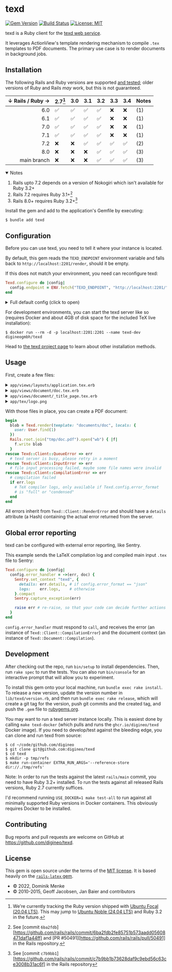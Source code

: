 # texd

[![Gem Version](https://badge.fury.io/rb/texd.svg)](https://badge.fury.io/rb/texd)
[![Build Status](https://github.com/digineo/texd-ruby/actions/workflows/main.yml/badge.svg)](https://github.com/digineo/texd-ruby/actions)
[![License: MIT](https://img.shields.io/badge/License-MIT-yellow.svg)](https://opensource.org/licenses/MIT)

texd is a Ruby client for the [texd web service](https://github.com/digineo/texd).

It leverages ActionView's template rendering mechanism to compile `.tex`
templates to PDF documents. The primary use case is to render documents
in background jobs.

## Installation

The following Rails and Ruby versions are supported
[and tested](https://github.com/digineo/texd-ruby/actions/workflows/main.yml?query=branch%3Amaster);
older versions of Ruby and Rails *may* work, but this is not guaranteed.

| ↓ Rails / Ruby → | 2.7[^1] | 3.0 | 3.1 | 3.2 | 3.3 | 3.4 | Notes   |
|-----------------:|:--------|:----|:----|:----|:----|:----|:--------|
| 6.0              | ✅      | ✅  | ✅  | ✅  | ❌  | ❌  | (1) |
| 6.1              | ✅      | ✅  | ✅  | ✅  | ❌  | ❌  | (1) |
| 7.0              | ✅      | ✅  | ✅  | ✅  | ❌  | ❌  | (1) |
| 7.1              | ✅      | ✅  | ✅  | ✅  | ❌  | ❌  | (1) |
| 7.2              | ❌      | ❌  | ✅  | ✅  | ✅  | ✅  | (2) |
| 8.0              | ❌      | ❌  | ❌  | ✅  | ✅  | ✅  | (3) |
| main branch      | ❌      | ❌  | ❌  | ✅  | ✅  | ✅  | (3) |

<details open><summary>Notes</summary>

1. Rails upto 7.2 depends on a version of Nokogiri which isn't available for Ruby 3.2+
2. Rails 7.2 requires Ruby 3.1+[^2]
3. Rails 8.0+ requires Ruby 3.2+[^3]

</details>

Install the gem and add to the application's Gemfile by executing:

    $ bundle add texd

[^1]: We're currently tracking the Ruby version shipped with [Ubuntu Focal (20.04 LTS)](https://packages.ubuntu.com/focal/ruby). This may jump to [Ubuntu Noble (24.04 LTS)](https://packages.ubuntu.com/noble/ruby) and Ruby 3.2 in the future.

[^2]: See [commit `6ba2fdb`][https://github.com/rails/rails/commit/6ba2fdb2fe85751b573aadd05608471daf1a44ff] and [PR #50491][https://github.com/rails/rails/pull/50491] in the Rails repository.

[^3]: See [commit `c7b9bb1`][https://github.com/rails/rails/commit/c7b9bb1b73628daf9c9ebd56c63ce3008b31ac6f] in the Rails repository

## Configuration

Before you can use texd, you need to tell it where your instance is located.

By default, this gem reads the `TEXD_ENDPOINT` environment variable and falls
back to `http://localhost:2201/render`, should it be empty.

If this does not match your environment, you need can reconfigure texd:

```rb
Texd.configure do |config|
  config.endpoint = ENV.fetch("TEXD_ENDPOINT", "http://localhost:2201/")
end
```

<details><summary>Full default config (click to open)</summary>

```rb
Texd.configure do |config|
  config.endpoint       = ENV.fetch("TEXD_ENDPOINT", "http://localhost:2201/")
  config.open_timeout   = ENV.fetch("TEXD_OPEN_TIMEOUT", 60)
  config.read_timeout   = ENV.fetch("TEXD_READ_TIMEOUT", 180)
  config.write_timeout  = ENV.fetch("TEXD_WRITE_TIMEOUT", 60)
  config.error_format   = ENV.fetch("TEXD_ERRORS", "full")
  config.error_handler  = ENV.fetch("TEXD_ERROR_HANDLER", "raise")
  config.tex_engine     = ENV["TEXD_ENGINE"]
  config.tex_image      = ENV["TEXD_IMAGE"]
  config.helpers        = []
  config.lookup_paths   = []
  config.lookup_paths   = [] # Rails.root.join("app/tex") is always prepended
  config.ref_cache_size = 128
end
```

</details>

For development environments, you can start the texd server like so (requires
Docker and about 4GB of disk space for the included TeX live installation):

```console
$ docker run --rm -d -p localhost:2201:2201 --name texd-dev digineogmbh/texd
```

Head to [the texd project page](https://github.com/digineo/texd#readme) to learn
about other installation methods.

## Usage

First, create a few files:

<details><summary><code>app/views/layouts/application.tex.erb</code></summary>

This is the default layout. Here, you should define a `\documentclass`
and use `yield`. In this example, we're using ERB (Erubi) to include
dynamic content into a `.tex` file.

```erb
\documentclass{article}
\usepackage{graphicx}
<%= content_for :preamble %>

\begin{document}
<%= yield %>
\end{document}
```

</details>
<details><summary><code>app/views/document/doc.tex.erb</code></summary>

In `document/doc.tex`, we're specifying some stuff for the preamble,
render a partial, and add content for the document:

```erb
<% content_for :preamble do %>
\usepackage{blindtext}

\title{Demo document}
\date{\today}
\author{<%= user.full_name %>}
<% end %>

<%= render partial: "document/title_page" %>

\Blinddocument
```

OK, that wasn't true. We're leveraging the `blindtext` package to add
content for us :)

The `user` variable is passed as local method to `Texd.render` (see below).

</details>
<details><summary><code>app/views/document/_title_page.tex.erb</code></summary>

This partial embeds an image and creates the title page.

```erb
\begin{center}
  \includegraphics[width=0.5\linewidth]{<%= texd_attach "logo.png" %>}
\end{center}

\titlepage
```

With `texd_attach`, we're referencing a file *outside* ActionView's lookup
paths, but in Texd's lookup paths (`RAILS_ROOT/app/tex` by default).

You can use this directory to store and deploy static assets.

Please be aware, that attachments will be renamed (`att00123.png`)
in the POST body, and `att00123.png` will be returned from `texd_attach`.
You can skip the renaming, if you want/need to:

```erb
% attaches RAILS_ROOT/app/tex/logo.png, and inserts "logo.png":
<%= texd_attach "logo.png", rename: false %>

% attaches RAILS_ROOT/app/tex/logo.png, and inserts "assets/logo.png":
<%= texd_attach "logo.png", rename: "assets/logo.png" %>

% attaches RAILS_ROOT/app/tex/common.tex, and inserts "att00042" (or similar):
<%= texd_attach "common.tex", without_extension: true %>
```

</details>
<details><summary><code>app/tex/logo.png</code></summary>

*(Imagine your logo here.)*

</details>

With those files in place, you can create a PDF document:

```rb
begin
  blob = Texd.render(template: "documents/doc", locals: {
    user: User.find(1)
  })
  Rails.root.join("tmp/doc.pdf").open("wb") { |f|
    f.write blob
  }
rescue Texd::Client::QueueError => err
  # texd server is busy, please retry in a moment
rescue Texd::Client::InputError => err
  # file input processing failed, maybe some file names were invalid
rescue Texd::Client::CompilationError => err
  # compilation failed
  if err.logs
    # TeX compiler logs, only available if Texd.config.error_format
    # is "full" or "condensed"
  end
end
```

All errors inherit from `Texd::Client::RenderError` and should have
a `details` attribute (a Hash) containing the actual error returned
from the server.

## Global error reporting

texd can be configured with external error reporting, like Sentry.

This example sends the LaTeX compilation log and compiled main input `.tex`
file to Sentry:

```ruby
Texd.configure do |config|
  config.error_handler = ->(err, doc) {
    Sentry.set_context "texd", {
      details: err.details, # if config.error_format == "json"
      logs:    err.logs,    # otherwise
    }.compact
    Sentry.capture_exception(err)

    raise err # re-raise, so that your code can decide further actions
  }
end
```

`config.error_handler` must respond to `call`, and receives the error (an instance
of `Texd::Client::CompilationError`) and the document context (an instance of
`Texd::Document::Compilation`).

## Development

After checking out the repo, run `bin/setup` to install dependencies. Then, run
`rake spec` to run the tests. You can also run `bin/console` for an interactive
prompt that will allow you to experiment.

To install this gem onto your local machine, run `bundle exec rake install`. To
release a new version, update the version number in `lib/texd/version.rb`, and
then run `bundle exec rake release`, which will create a git tag for the version,
push git commits and the created tag, and push the `.gem` file to
[rubygems.org](https://rubygems.org).

You may want to run a texd server instance locally. This is easiest done by
calling `make texd-docker` (which pulls and runs the `ghcr.io/digineo/texd` Docker
image). If you need to develop/test against the bleeding edge, you can clone and
run texd from source:

```console
$ cd ~/code/github.com/digineo
$ git clone git@github.com:digineo/texd
$ cd texd
$ mkdir -p tmp/refs
$ make run-container EXTRA_RUN_ARGS='--reference-store dir://./tmp/refs'
```

Note: In order to run the tests against the latest `rails/main` commit, you
need to have Ruby 3.2+ installed. To run the tests against all released Rails
versions, Ruby 2.7 currently suffices.

I'd recommend running `USE_DOCKER=1 make test-all` to run against all minimally
supported Ruby versions in Docker containers. This obviously requires Docker to
be installed.

## Contributing

Bug reports and pull requests are welcome on GitHub at https://github.com/digineo/texd.

## License

This gem is open source under the terms of the [MIT license](./LICENSE). It is
based heavily on the [`rails-latex` gem](https://github.com/amagical-net/rails-latex).

- © 2022, Dominik Menke
- © 2010-2015, Geoff Jacobsen, Jan Baier and contributors
